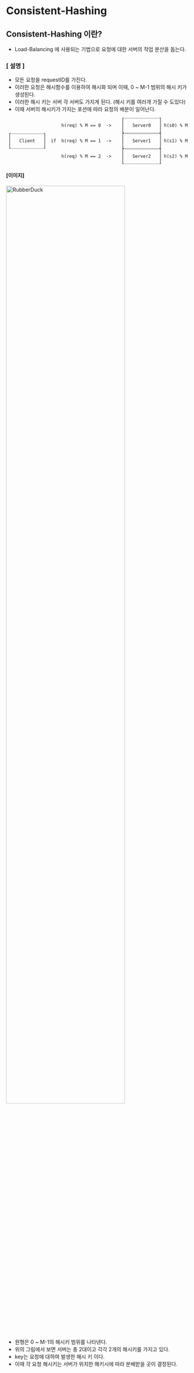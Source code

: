 Consistent-Hashing
=============

## Consistent-Hashing 이란?
- Load-Balancing 에 사용되는 기법으로 요청에 대한 서버의 작업 분산을 돕는다.

### [ 설명 ]
- 모든 요청을 requestID를 가진다.
- 이러한 요청은 해시함수를 이용하여 해시화 되며 이때, 0 ~ M-1 범위의 해시 키가 생성된다.
- 이러한 해시 키는 서버 각 서버도 가지게 된다. (해시 키를 여러개 가질 수 도있다)
- 이때 서버의 해시키가 가지는 포션에 따라 요청의 배분이 일어난다.
```
                                            ⎡‾‾‾‾‾‾‾‾‾‾‾‾‾⎤
                     h(req) % M == 0  ->    ⎜   Server0   ⎥ h(s0) % M
                                            ⎣_____________⎦
 ⎡‾‾‾‾‾‾‾‾‾‾‾‾⎤                             ⎡‾‾‾‾‾‾‾‾‾‾‾‾‾⎤
 ⎜   Client   ⎥  if  h(req) % M == 1  ->    ⎜   Server1   ⎥ h(s1) % M
 ⎣____________⎦                             ⎣_____________⎦
                                            ⎡‾‾‾‾‾‾‾‾‾‾‾‾‾⎤
                     h(req) % M == 2  ->    ⎜   Server2   ⎥ h(s2) % M
                                            ⎣_____________⎦
```

#### [이미지]
<img src="https://i1.wp.com/www.acodersjourney.com/wp-content/uploads/2017/08/Consistent-Hashing-Replication-Alleviates-Hotspots.jpg" width="80%" height="80%" title="px(픽셀) 크기 설정" alt="RubberDuck"></img>
- 원형은 0 ~ M-1의 해시키 범위를 나타낸다.
- 위의 그림에서 보면 서버는 총 2대이고 각각 2개의 해시키를 가지고 있다.
- key는 요청에 대하여 발생한 해시 키 이다.
- 이때 각 요청 해시키는 서버가 위치한 해키시에 따라 분배받을 곳이 결정된다. 